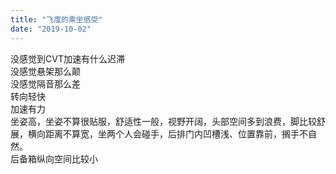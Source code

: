 ```yaml
---
title: "飞度的乘坐感受"
date: "2019-10-02"
---
```


没感觉到CVT加速有什么迟滞  
没感觉悬架那么颠  
没感觉隔音那么差  
转向轻快  
加速有力  
坐姿高，坐姿不算很贴服，舒适性一般，视野开阔，头部空间多到浪费，脚比较舒展，横向距离不算宽，坐两个人会碰手，后排门内凹槽浅、位置靠前，搁手不自然。  
后备箱纵向空间比较小
